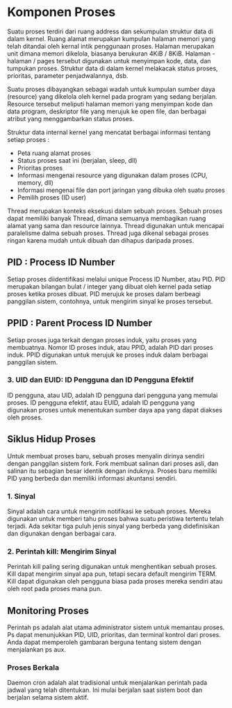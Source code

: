# Komponen Proses

Suatu proses terdiri dari ruang address dan sekumpulan struktur data di dalam kernel. Ruang alamat merupakan kumpulan halaman memori yang telah ditandai oleh kernal intik penggunaan proses.
Halaman merupakan unit dimana memori dikelola, biasanya berukuran 4KiB / 8KiB. Halaman - halaman / pages tersebut digunakan untuk menyimpan kode, data, dan tumpukan proses. Struktur data di dalam kernel melakacak status proses, prioritas, parameter penjadwalannya, dsb.

Suatu proses dibayangkan sebagai wadah untuk kumpulan sumber daya (resource) yang dikelola oleh kernel pada program yang sedang berjalan. Resource tersebut meliputi halaman memori yang menyimpan kode dan data program, deskriptor file yang merujuk ke open file, dan berbagai atribut yang menggambarkan status proses.

Struktur data internal kernel yang mencatat berbagai informasi tentang setiap proses : 
- Peta ruang alamat proses
- Status proses saat ini (berjalan, sleep, dll)
- Prioritas proses
- Informasi mengenai resource yang digunakan dalam proses (CPU, memory, dll)
- Informasi mengenai file dan port jaringan yang dibuka oleh suatu proses
- Pemilih proses (ID user)

Thread merupakan konteks eksekusi dalam sebuah proses. Sebuah proses dapat memiliki banyak Thread, dimana semuanya membagikan ruang alamat yang sama dan resource lainnya. Thread digunakan untuk mencapai paralelisme dalma sebuah proses. Thread juga dikenal sebagai proses ringan karena mudah untuk dibuah dan dihapus daripada proses.

## PID : Process ID Number
Setiap proses diidentifikasi melalui unique Process ID Number, atau PID. PID merupakan bilangan bulat / integer yang dibuat oleh kernel pada setiap proses ketika proses dibuat. PID merujuk ke proses dalam berbeagi panggilan sistem, contohnya, untuk mengirim sinyal ke proses tersebut.

## PPID : Parent Process ID Number
Setiap proses juga terkait dengan proses induk, yaitu proses yang membuatnya. Nomor ID proses induk, atau PPID, adalah PID dari proses induk. PPID digunakan untuk merujuk ke proses induk dalam berbagai panggilan sistem.

### 3. UID dan EUID: ID Pengguna dan ID Pengguna Efektif
ID pengguna, atau UID, adalah ID pengguna dari pengguna yang memulai proses. ID pengguna efektif, atau EUID, adalah ID pengguna yang digunakan proses untuk menentukan sumber daya apa yang dapat diakses oleh proses.

## Siklus Hidup Proses
Untuk membuat proses baru, sebuah proses menyalin dirinya sendiri dengan panggilan sistem fork. Fork membuat salinan dari proses asli, dan salinan itu sebagian besar identik dengan induknya. Proses baru memiliki PID yang berbeda dan memiliki informasi akuntansi sendiri.

### 1. Sinyal
Sinyal adalah cara untuk mengirim notifikasi ke sebuah proses. Mereka digunakan untuk memberi tahu proses bahwa suatu peristiwa tertentu telah terjadi. Ada sekitar tiga puluh jenis sinyal yang berbeda yang didefinisikan dan digunakan dengan berbagai cara.

### 2. Perintah kill: Mengirim Sinyal
Perintah kill paling sering digunakan untuk menghentikan sebuah proses. Kill dapat mengirim sinyal apa pun, tetapi secara default mengirim TERM. Kill dapat digunakan oleh pengguna biasa pada proses mereka sendiri atau oleh root pada proses mana pun.

## Monitoring Proses
Perintah ps adalah alat utama administrator sistem untuk memantau proses. Ps dapat menunjukkan PID, UID, prioritas, dan terminal kontrol dari proses. Anda dapat memperoleh gambaran berguna tentang sistem dengan menjalankan ps aux.

### Proses Berkala
Daemon cron adalah alat tradisional untuk menjalankan perintah pada jadwal yang telah ditentukan. Ini mulai berjalan saat sistem boot dan berjalan selama sistem aktif.
